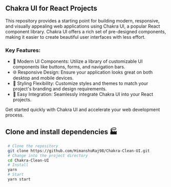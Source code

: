 ## Chakra UI for React Projects

This repository provides a starting point for building modern, responsive, and visually appealing web applications using Chakra UI, a popular React component library. Chakra UI offers a rich set of pre-designed components, making it easier to create beautiful user interfaces with less effort.

### Key Features:

- 🚀 Modern UI Components: Utilize a library of customizable UI components like buttons, forms, and navigation bars.
- 🌐 Responsive Design: Ensure your application looks great on both desktop and mobile devices.
- 💅 Styling Flexibility: Customize styles and themes to match your project's branding and design requirements.
- 🧩 Easy Integration: Seamlessly integrate Chakra UI into your React projects.

Get started quickly with Chakra UI and accelerate your web development process.

## Clone and install dependencies 🏭

```bash
 # Clone the repository
 git clone https://github.com/HimanshuRaj98/Chakra-Clean-UI.git
 # Change into the project directory
 cd Chakra-Clean-UI
 # Install
 yarn
 # Start
 yarn start
```
